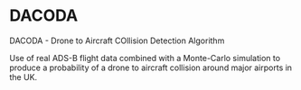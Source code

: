# DACODA
DACODA - Drone to Aircraft COllision Detection Algorithm

Use of real ADS-B flight data combined with a Monte-Carlo simulation to produce a probability of a drone to aircraft collision around major airports in the UK.
